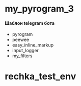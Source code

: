 # my_pyrogram_3

#### Шаблон telegram бота 
* pyrogram
* peewee
* easy_inline_markup
* input_logger
* my_filters
# rechka_test_env
